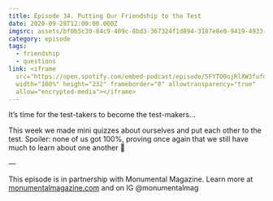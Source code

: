 ```yaml
---
title: Episode 34. Putting Our Friendship to the Test
date: 2020-09-28T12:00:00.000Z
imgsrc: assets/bf0b5c30-84c9-409c-8bd3-367324f1d894-3187e8e0-9419-4933-83b3-bbd204abcb98.jpg
category: episode
tags:
  - friendship
  - questions
link: <iframe
  src="https://open.spotify.com/embed-podcast/episode/5FYTO0ojRlXW3fufdmDRMC"
  width="100%" height="232" frameborder="0" allowtransparency="true"
  allow="encrypted-media"></iframe>
---
```

It’s time for the test-takers to become the test-makers... ⁣

This week we made mini quizzes about ourselves and put each other to the test. Spoiler: none of us got 100%, proving once again that we still have much to learn about one another 😤⁣

—⁣⁣⁣

This episode is in partnership with Monumental Magazine. Learn more at [monumentalmagazine.com](monumentalmagazine.com) and on IG @monumentalmag